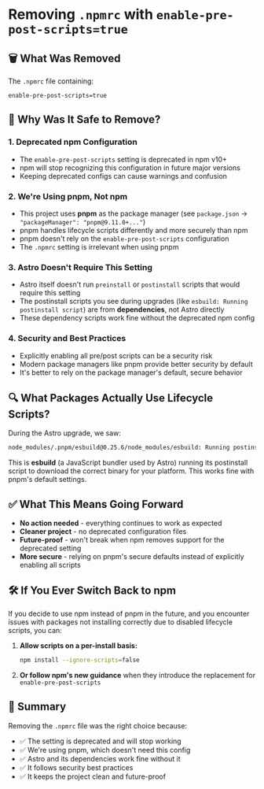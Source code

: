 # Removing `.npmrc` with `enable-pre-post-scripts=true`

## 🗑️ What Was Removed

The `.npmrc` file containing:

```properties
enable-pre-post-scripts=true
```

## 🤔 Why Was It Safe to Remove?

### 1. **Deprecated npm Configuration**

- The `enable-pre-post-scripts` setting is deprecated in npm v10+
- npm will stop recognizing this configuration in future major versions
- Keeping deprecated configs can cause warnings and confusion

### 2. **We're Using pnpm, Not npm**

- This project uses **pnpm** as the package manager (see `package.json` → `"packageManager": "pnpm@9.11.0+..."`)
- pnpm handles lifecycle scripts differently and more securely than npm
- pnpm doesn't rely on the `enable-pre-post-scripts` configuration
- The `.npmrc` setting is irrelevant when using pnpm

### 3. **Astro Doesn't Require This Setting**

- Astro itself doesn't run `preinstall` or `postinstall` scripts that would require this setting
- The postinstall scripts you see during upgrades (like `esbuild: Running postinstall script`) are from **dependencies**, not Astro directly
- These dependency scripts work fine without the deprecated npm config

### 4. **Security and Best Practices**

- Explicitly enabling all pre/post scripts can be a security risk
- Modern package managers like pnpm provide better security by default
- It's better to rely on the package manager's default, secure behavior

## 🔍 What Packages Actually Use Lifecycle Scripts?

During the Astro upgrade, we saw:

```bash
node_modules/.pnpm/esbuild@0.25.6/node_modules/esbuild: Running postinstall script
```

This is **esbuild** (a JavaScript bundler used by Astro) running its postinstall script to download the correct binary for your platform. This works fine with pnpm's default settings.

## ✅ What This Means Going Forward

- **No action needed** - everything continues to work as expected
- **Cleaner project** - no deprecated configuration files
- **Future-proof** - won't break when npm removes support for the deprecated setting
- **More secure** - relying on pnpm's secure defaults instead of explicitly enabling all scripts

## 🛠️ If You Ever Switch Back to npm

If you decide to use npm instead of pnpm in the future, and you encounter issues with packages not installing correctly due to disabled lifecycle scripts, you can:

1. **Allow scripts on a per-install basis:**

   ```bash
   npm install --ignore-scripts=false
   ```

2. **Or follow npm's new guidance** when they introduce the replacement for `enable-pre-post-scripts`

## 📝 Summary

Removing the `.npmrc` file was the right choice because:

- ✅ The setting is deprecated and will stop working
- ✅ We're using pnpm, which doesn't need this config
- ✅ Astro and its dependencies work fine without it
- ✅ It follows security best practices
- ✅ It keeps the project clean and future-proof
